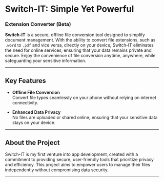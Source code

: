 # Switch-IT: Simple Yet Powerful

### Extension Converter (Beta)

**Switch-IT** is a secure, offline file conversion tool designed to simplify document management. With the ability to convert file extensions, such as `.word` to `.pdf` and vice versa, directly on your device, Switch-IT eliminates the need for online services, ensuring that your data remains private and secure. Enjoy the convenience of file conversion anytime, anywhere, while safeguarding your sensitive information.

---

## Key Features

- **Offline File Conversion**  
  Convert file types seamlessly on your phone without relying on internet connectivity.

- **Enhanced Data Privacy**  
  No files are uploaded or shared online, ensuring that your sensitive data stays on your device.

---

## About the Project

Switch-IT is my first venture into app development, created with a commitment to providing secure, user-friendly tools that prioritize privacy and efficiency. This project aims to empower users to manage their files independently without compromising data security.

---

